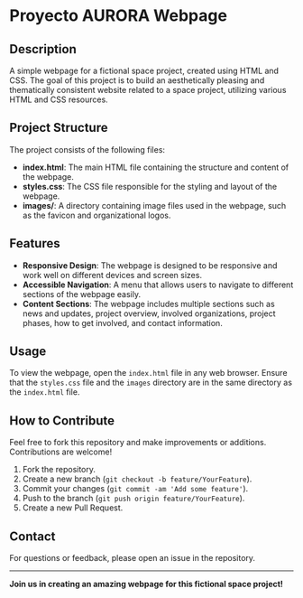 # Proyecto AURORA Webpage

## Description
A simple webpage for a fictional space project, created using HTML and CSS. The goal of this project is to build an aesthetically pleasing and thematically consistent website related to a space project, utilizing various HTML and CSS resources.

## Project Structure
The project consists of the following files:

- **index.html**: The main HTML file containing the structure and content of the webpage.
- **styles.css**: The CSS file responsible for the styling and layout of the webpage.
- **images/**: A directory containing image files used in the webpage, such as the favicon and organizational logos.

## Features
- **Responsive Design**: The webpage is designed to be responsive and work well on different devices and screen sizes.
- **Accessible Navigation**: A menu that allows users to navigate to different sections of the webpage easily.
- **Content Sections**: The webpage includes multiple sections such as news and updates, project overview, involved organizations, project phases, how to get involved, and contact information.

## Usage
To view the webpage, open the `index.html` file in any web browser. Ensure that the `styles.css` file and the `images` directory are in the same directory as the `index.html` file.

## How to Contribute
Feel free to fork this repository and make improvements or additions. Contributions are welcome!

1. Fork the repository.
2. Create a new branch (`git checkout -b feature/YourFeature`).
3. Commit your changes (`git commit -am 'Add some feature'`).
4. Push to the branch (`git push origin feature/YourFeature`).
5. Create a new Pull Request.

## Contact
For questions or feedback, please open an issue in the repository.

---

**Join us in creating an amazing webpage for this fictional space project!**
